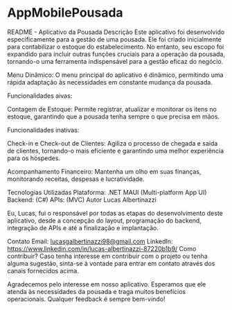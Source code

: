 # AppMobilePousada

README - Aplicativo da Pousada
Descrição
Este aplicativo foi desenvolvido especificamente para a gestão de uma pousada. Ele foi criado inicialmente para contabilizar o estoque do estabelecimento. No entanto, seu escopo foi expandido para incluir outras funções cruciais para a operação da pousada, tornando-o uma ferramenta indispensável para a gestão eficaz do negócio.

Menu Dinâmico: O menu principal do aplicativo é dinâmico, permitindo uma rápida adaptação às necessidades em constante mudança da pousada.

Funcionalidades aivas:

Contagem de Estoque: Permite registrar, atualizar e monitorar os itens no estoque, garantindo que a pousada tenha sempre o que precisa em mãos.


Funcionalidades inativas:

Check-in e Check-out de Clientes: Agiliza o processo de chegada e saída de clientes, tornando-o mais eficiente e garantindo uma melhor experiência para os hóspedes.

Acompanhamento Financeiro: Mantenha um olho em suas finanças, monitorando receitas, despesas e lucratividade.

Tecnologias Utilizadas
Plataforma: .NET MAUI (Multi-platform App UI)
Backend: (C#)
APIs: (MVC)
Autor
Lucas Albertinazzi

Eu, Lucas, fui o responsável por todas as etapas do desenvolvimento deste aplicativo, desde a concepção do layout, programação do backend, integração de APIs e até a finalização e implantação.

Contato
Email: lucasgalbertinazzi98@gmail.com
LinkedIn: https://www.linkedin.com/in/lucas-albertinazzi-87220b1b9/
Como contribuir?
Caso tenha interesse em contribuir com o projeto ou tenha alguma sugestão, sinta-se à vontade para entrar em contato através dos canais fornecidos acima.

Agradecemos pelo interesse em nosso aplicativo. Esperamos que ele atenda às necessidades da pousada e traga muitos benefícios operacionais. Qualquer feedback é sempre bem-vindo!